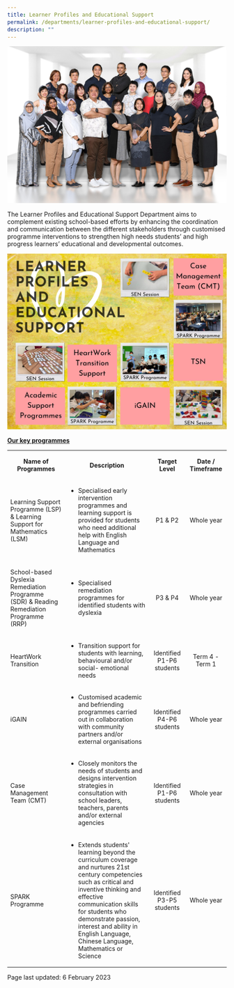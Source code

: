```yaml
---
title: Learner Profiles and Educational Support
permalink: /departments/learner-profiles-and-educational-support/
description: ""
---
```


<img src="/images/lpes1.jpg">
<p>The Learner Profiles and Educational Support Department aims to complement existing school-based efforts by enhancing the coordination and communication between the different stakeholders through customised programme interventions to strengthen high needs students’ and high progress learners’ educational and developmental outcomes.</p>
<img src="/images/LPES PC.jpg">
<p><strong><u>Our key programmes</u></strong></p>
<table width="0">
<tbody>
<tr>
<td style="text-align: center;" width="186">
<p><strong>Name of Programmes</strong></p>
</td>
<td style="text-align: center;" width="300">
<p><strong>Description</strong></p>
</td>
<td style="text-align: center;" width="84">
<p><strong>Target Level</strong></p>
</td>
<td style="text-align: center;" width="96">
<p><strong>Date / Timeframe</strong></p>
</td>
</tr>
<tr>
<td width="186">
<p>Learning Support Programme (LSP) & Learning Support for Mathematics (LSM)</p>
</td>
<td width="300">
<ul>
<li>Specialised early intervention programmes and learning support is provided for students who need additional help with English Language and Mathematics</li>
</ul>
</td>
<td style="text-align: center;" width="84">
<p>P1 & P2</p>
</td>
<td style="text-align: center;" width="96">
<p>Whole year</p>
</td>
</tr>
<tr>
<td width="186">
<p>School-based Dyslexia Remediation Programme (SDR) & Reading Remediation Programme (RRP)</p>
</td>
<td width="300">
<ul>
<li>Specialised remediation programmes for identified students with dyslexia</li>
</ul>
</td>
<td style="text-align: center;" width="84">
<p>P3 & P4</p>
</td>
<td style="text-align: center;" width="96">
<p>Whole year</p>
</td>
</tr>
<tr>
<td width="186">
<p>HeartWork Transition</p>
</td>
<td width="300">
<ul>
<li>Transition support for students with learning, behavioural and/or social- emotional needs</li>
</ul>
</td>
<td style="text-align: center;" width="84">
<p>Identified P1-P6 students</p>
</td>
<td style="text-align: center;" width="96">
<p>Term 4 - Term 1</p>
</td>
</tr>
<tr>
<td width="186">
<p>iGAIN</p>
</td>
<td width="300">
<ul>
<li>Customised academic and befriending programmes carried out in collaboration with community partners and/or external organisations</li>
</ul>
</td>
<td style="text-align: center;" width="84">
<p>Identified P4-P6 students</p>
</td>
<td style="text-align: center;" width="96">
<p>Whole year</p>
</td>
</tr>
<tr>
<td width="186">
<p>Case Management Team (CMT)</p>
</td>
<td width="300">
<ul>
<li>Closely monitors the needs of students and designs intervention strategies in consultation with school leaders, teachers, parents and/or external agencies</li>
</ul>
</td>
<td style="text-align: center;" width="84">
<p>Identified P1-P6 students</p>
</td>
<td style="text-align: center;" width="96">
<p>Whole year</p>
</td>
</tr>
<tr>
<td width="186">
<p>SPARK Programme</p>
</td>
<td width="300">
<ul>
<li>Extends students&#39; learning beyond the curriculum coverage and nurtures 21st century competencies such as critical and inventive thinking and effective communication skills for students who demonstrate passion, interest and ability in English Language, Chinese Language, Mathematics or Science</li>
</ul>
</td>
<td style="text-align: center;" width="84">
<p>Identified P3-P5 students</p>
</td>
<td style="text-align: center;" width="96">
<p>Whole year</p>
</td>
</tr>
</tbody>
</table>
<p>Page last updated: 6 February 2023</p>
